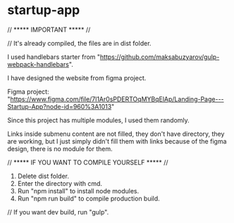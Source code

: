 # startup-app

// ***** IMPORTANT ***** //

// It's already compiled, the files are in dist folder.

I used handlebars starter from "https://github.com/maksabuzyarov/gulp-webpack-handlebars".

I have designed the website from figma project.

Figma project: "https://www.figma.com/file/7l1Ar0sPDERTOqMYBqElAp/Landing-Page---Startup-App?node-id=960%3A1013"

Since this project has multiple modules, I used them randomly.

Links inside submenu content are not filled, they don't have directory, they are working, but I just simply didn't fill them with links because of the figma design, there is no module for them.

// ***** IF YOU WANT TO COMPILE YOURSELF ***** //

1. Delete dist folder.
1. Enter the directory with cmd.
2. Run "npm install" to install node modules.
3. Run "npm run build" to compile production build.

// If you want dev build, run "gulp".